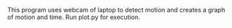This program uses webcam of laptop to detect motion and creates a graph of motion and time. Run plot.py for execution.
